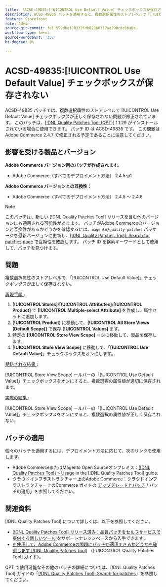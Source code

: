 ```yaml
---
title: 「ACSD-49835:[!UICONTROL Use Default Value] チェックボックスが保存されない」
description: ACSD-49835 パッチを適用すると、複数選択属性のストアレベルで「[!UICONTROL Use Default Value]」チェックボックスが正しく保存されないAdobe Commerceの問題が修正されます。
feature: Storefront
role: Admin
source-git-commit: fe11599dbef283326db029b0312ad290cde0ba0a
workflow-type: tm+mt
source-wordcount: '352'
ht-degree: 0%

---
```


# ACSD-49835:[!UICONTROL Use Default Value] チェックボックスが保存されない

ACSD-49835 パッチでは、複数選択属性のストアレベルで [!UICONTROL Use Default Value] チェックボックスが正しく保存されない問題が修正されています。 このパッチは、[[!DNL Quality Patches Tool (QPT)]](https://experienceleague.adobe.com/ja/docs/commerce-knowledge-base/kb/announcements/commerce-announcements/magento-quality-patches-released-new-tool-to-self-serve-quality-patches) 1.1.29 がインストールされている場合に使用できます。 パッチ ID は ACSD-49835 です。 この問題はAdobe Commerce 2.4.7 で修正される予定であることに注意してください。

## 影響を受ける製品とバージョン

**Adobe Commerce バージョン用のパッチが作成されます。**

* Adobe Commerce（すべてのデプロイメント方法） 2.4.5-p1

**Adobe Commerce バージョンとの互換性：**

* Adobe Commerce（すべてのデプロイメント方法） 2.4.5 ～ 2.4.6

>[!NOTE]
>
>このパッチは、新しい [!DNL Quality Patches Tool] リリースを含む他のバージョンにも適用される可能性があります。 パッチがAdobe Commerceのバージョンと互換性があるかどうかを確認するには、`magento/quality-patches` パッケージを最新バージョンに更新し、[[!DNL Quality Patches Tool]: Search for patches page](https://experienceleague.adobe.com/tools/commerce-quality-patches/index.html?lang=ja) で互換性を確認します。 パッチ ID を検索キーワードとして使用して、パッチを見つけます。

## 問題

複数選択属性のストアレベルで、「[!UICONTROL Use Default Value]」チェックボックスが正しく保存されない。

<u> 再現手順 </u>:

1. **[!UICONTROL Stores]**/**[!UICONTROL Attributes]**/**[!UICONTROL Product]** で **[!UICONTROL Multiple-select Attribute]** を作成し、属性セットに追加します。
1. **[!UICONTROL Product]** に移動して、**[!UICONTROL All Store Views (Default Scope)]** で保存 **[!UICONTROL Values]** ます。
1. 特定の **[!UICONTROL Store View Scope]** ージに移動して、製品を保存します。
1. **[!UICONTROL Store View Scope]** に移動して、「**[!UICONTROL Use Default Value]**」チェックボックスをオンにします。

<u> 期待される結果 </u>:

[!UICONTROL Store View Scope] ールバーの「[!UICONTROL Use Default Value]」チェックボックスをオンにすると、複数選択の属性値が適切に保存されます。

<u> 実際の結果 </u>:

[!UICONTROL Store View Scope] ールバーの「[!UICONTROL Use Default Value]」チェックボックスをオンにすると、複数選択の属性値が正しく保存されない。

## パッチの適用

個々のパッチを適用するには、デプロイメント方法に応じて、次のリンクを使用します。

* Adobe CommerceまたはMagento Open Sourceオンプレミス：[[!DNL Quality Patches Tool] > Usage](/help/tools/quality-patches-tool/usage.md) in the [!DNL Quality Patches Tool] guide.
* クラウドインフラストラクチャー上のAdobe Commerce：クラウドインフラストラクチャー上のCommerce ガイドの [ アップグレードとパッチ ](https://experienceleague.adobe.com/docs/commerce-cloud-service/user-guide/develop/upgrade/apply-patches.html?lang=ja)/ パッチの適用」を参照してください。

## 関連資料

[!DNL Quality Patches Tool] について詳しくは、以下を参照してください。

* [[!DNL Quality Patches Tool]  リリース済み：品質パッチをセルフサービスで提供する新しいツール ](https://experienceleague.adobe.com/ja/docs/commerce-knowledge-base/kb/announcements/commerce-announcements/magento-quality-patches-released-new-tool-to-self-serve-quality-patches) をサポートナレッジベースから入手できます。
* [ を使用して、Adobe Commerceの問題にパッチが適用できるかどうかを確認します  [!DNL Quality Patches Tool]](/help/tools/quality-patches-tool/patches-available-in-qpt/check-patch-for-magento-issue-with-magento-quality-patches.md) （[!UICONTROL Quality Patches Tool] ガイド）。


QPT で使用可能なその他のパッチの詳細については、[!DNL Quality Patches Tool] ガイドの「[[!DNL Quality Patches Tool]: Search for patches](https://experienceleague.adobe.com/tools/commerce-quality-patches/index.html?lang=ja)」を参照してください。
